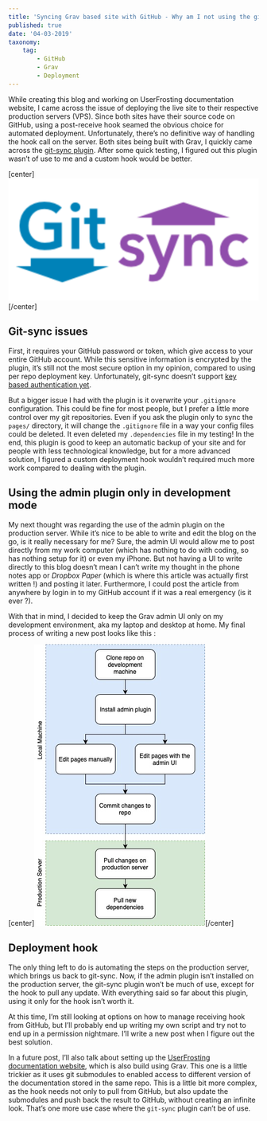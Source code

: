 ```yaml
---
title: 'Syncing Grav based site with GitHub - Why am I not using the git-sync plugin'
published: true
date: '04-03-2019'
taxonomy:
    tag:
        - GitHub
        - Grav
        - Deployment
---
```


While creating this blog and working on UserFrosting documentation website, I came across the issue of deploying the live site to their respective production servers (VPS). Since both sites have their source code on GitHub, using a post-receive hook seamed the obvious choice for automated deployment. Unfortunately, there’s no definitive way of handling the hook call on the server. Both sites being built with Grav, I quickly came across the [git-sync plugin](https://github.com/trilbymedia/grav-plugin-git-sync). After some quick testing, I figured out this plugin wasn’t of use to me and a custom hook would be better.

[center]![](01.gitsync-logo.png)[/center]

## Git-sync issues

First, it requires your GitHub password or token, which give access to your entire GitHub account. While this sensitive information is encrypted by the plugin, it’s still not the most secure option in my opinion, compared to using per repo deployment key. Unfortunately, git-sync doesn’t support [key based authentication yet](https://github.com/trilbymedia/grav-plugin-git-sync/issues/110).

But a bigger issue I had with the plugin is it overwrite your `.gitignore` configuration. This could be fine for most people, but I prefer a little more control over my git repositories. Even if you ask the plugin only to sync the `pages/` directory, it will change the `.gitignore` file in a way your config files could be deleted. It even deleted my `.dependencies` file in my testing! In the end, this plugin is good to keep an automatic backup of your site and for people with less technological knowledge, but for a more advanced solution, I figured a custom deployment hook wouldn’t required much more work compared to dealing with the plugin.

## Using the admin plugin only in development mode

My next thought was regarding the use of the admin plugin on the production server. While it’s nice to be able to write and edit the blog on the go, is it really necessary for me? Sure, the admin UI would allow me to post directly from my work computer (which has nothing to do with coding, so has nothing setup for it) or even my iPhone. But not having a UI to write directly to this blog doesn’t mean I can’t write my thought in the phone notes app or _Dropbox Paper_ (which is where this article was actually first written !) and posting it later. Furthermore, I could post the article from anywhere by login in to my GitHub account if it was a real emergency (is it ever ?).

With that in mind, I decided to keep the Grav admin UI only on my development environment, aka my laptop and desktop at home. My final process of writing a new post looks like this :

[center]![](diagram.jpg)[/center]

## Deployment hook

The only thing left to do is automating the steps on the production server, which brings us back to git-sync. Now, if the admin plugin isn’t installed on the production server, the git-sync plugin won’t be much of use, except for the hook to pull any update. With everything said so far about this plugin, using it only for the hook isn’t worth it.

At this time, I’m still looking at options on how to manage receiving hook from GitHub, but I’ll probably end up writing my own script and try not to end up in a permission nightmare. I’ll write a new post when I figure out the best solution.

In a future post, I’ll also talk about setting up the [UserFrosting documentation website](https://learn.userfrosting.com), which is also build using Grav. This one is a little trickier as it uses git submodules to enabled access to different version of the documentation stored in the same repo. This is a little bit more complex, as the hook needs not only to pull from GitHub, but also update the submodules and push back the result to GitHub, without creating an infinite look. That’s one more use case where the  `git-sync` plugin can’t be of use.
